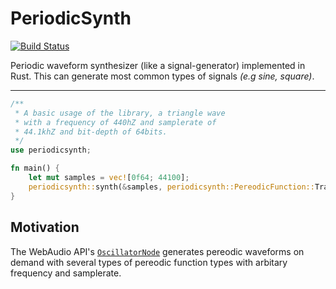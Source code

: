 # PeriodicSynth
[![Build Status](https://travis-ci.org/tripulse/periodicsynth.svg?branch=master)](https://travis-ci.org/tripulse/periodicsynth)

Periodic waveform synthesizer (like a signal-generator) implemented in Rust. This can generate most common types of signals *(e.g sine, square)*.

---

```rust
/**
 * A basic usage of the library, a triangle wave
 * with a frequency of 440hZ and samplerate of
 * 44.1khZ and bit-depth of 64bits.
 */
use periodicsynth;

fn main() {
    let mut samples = vec![0f64; 44100];
    periodicsynth::synth(&samples, periodicsynth::PereodicFunction::Traingle, 440.0);
}
```


## Motivation
The WebAudio API's [`OscillatorNode`](https://developer.mozilla.org/en-US/docs/Web/API/OscillatorNode) generates pereodic waveforms on demand with several types of pereodic function types with arbitary frequency and samplerate.
